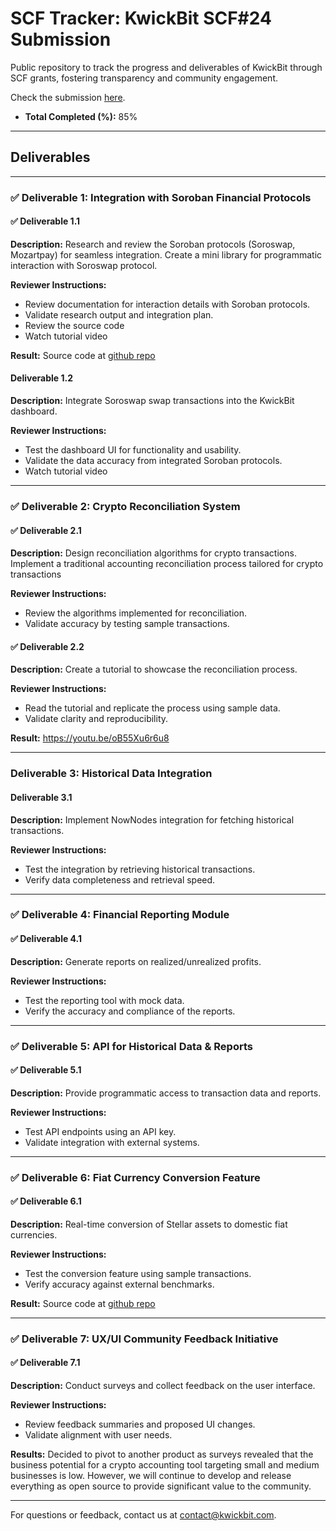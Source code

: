 # SCF Tracker: KwickBit SCF#24 Submission

Public repository to track the progress and deliverables of KwickBit through SCF grants, fostering transparency and community engagement.

Check the submission [here](https://communityfund.stellar.org/dashboard/submissions/recrcyLc9CBiDZ8Ev).

- **Total Completed (%):** 85%

---

## Deliverables

---

### ✅ Deliverable 1: Integration with Soroban Financial Protocols

#### ✅ Deliverable 1.1
**Description:** Research and review the Soroban protocols (Soroswap, Mozartpay) for seamless integration.
Create a mini library for programmatic interaction with Soroswap protocol.

**Reviewer Instructions:**
- Review documentation for interaction details with Soroban protocols.
- Validate research output and integration plan.
- Review the source code
- Watch tutorial video

**Result:** Source code at [github repo](https://github.com/kwickbit/soroswap-utils)


#### Deliverable 1.2
**Description:** Integrate Soroswap swap transactions into the KwickBit dashboard.

**Reviewer Instructions:**
- Test the dashboard UI for functionality and usability.
- Validate the data accuracy from integrated Soroban protocols.
- Watch tutorial video


---

### ✅ Deliverable 2: Crypto Reconciliation System

#### ✅ Deliverable 2.1
**Description:** Design reconciliation algorithms for crypto transactions.
Implement a traditional accounting reconciliation process tailored for crypto transactions

**Reviewer Instructions:**
- Review the algorithms implemented for reconciliation.
- Validate accuracy by testing sample transactions.

#### ✅ Deliverable 2.2
**Description:** Create a tutorial to showcase the reconciliation process.

**Reviewer Instructions:**
- Read the tutorial and replicate the process using sample data.
- Validate clarity and reproducibility.

**Result:** https://youtu.be/oB55Xu6r6u8

---

### Deliverable 3: Historical Data Integration

#### Deliverable 3.1
**Description:** Implement NowNodes integration for fetching historical transactions.

**Reviewer Instructions:**
- Test the integration by retrieving historical transactions.
- Verify data completeness and retrieval speed.


---

### ✅ Deliverable 4: Financial Reporting Module


#### ✅ Deliverable 4.1
**Description:** Generate reports on realized/unrealized profits.

**Reviewer Instructions:**
- Test the reporting tool with mock data.
- Verify the accuracy and compliance of the reports.


---

### ✅ Deliverable 5: API for Historical Data & Reports

#### ✅ Deliverable 5.1
**Description:** Provide programmatic access to transaction data and reports.

**Reviewer Instructions:**
- Test API endpoints using an API key.
- Validate integration with external systems.


---

### ✅ Deliverable 6: Fiat Currency Conversion Feature

#### ✅ Deliverable 6.1
**Description:** Real-time conversion of Stellar assets to domestic fiat currencies.

**Reviewer Instructions:**
- Test the conversion feature using sample transactions.
- Verify accuracy against external benchmarks.

**Result:** Source code at [github repo](https://github.com/kwickbit/mercury-indexer-asset-price-estimator)


---

### ✅ Deliverable 7: UX/UI Community Feedback Initiative

#### ✅ Deliverable 7.1
**Description:** Conduct surveys and collect feedback on the user interface.

**Reviewer Instructions:**
- Review feedback summaries and proposed UI changes.
- Validate alignment with user needs.

**Results:** Decided to pivot to another product as surveys revealed that the business potential
for a crypto accounting tool targeting small and medium businesses is low. However, we will continue
to develop and release everything as open source to provide significant value to the community.

---

For questions or feedback, contact us at [contact@kwickbit.com](mailto:contact@kwickbit.com).
